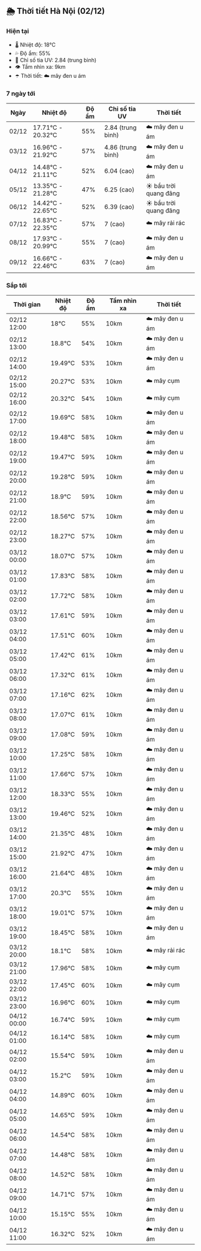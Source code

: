 ## 🌦️ Thời tiết Hà Nội (02/12)

### Hiện tại

- 🌡️ Nhiệt độ: 18℃
- 💦 Độ ẩm: 55%
- 🌟 Chỉ số tia UV: 2.84 (trung bình)
- 👁️ Tầm nhìn xa: 9km
- ☂️ Thời tiết: ☁️ mây đen u ám

### 7 ngày tới

| Ngày | Nhiệt độ | Độ ẩm | Chỉ số tia UV | Thời tiết |
| --- | --- | --- | --- | --- |
| 02/12 | 17.71℃ - 20.32℃ | 55% | 2.84 (trung bình) | ☁️ mây đen u ám |
| 03/12 | 16.96℃ - 21.92℃ | 57% | 4.86 (trung bình) | ☁️ mây đen u ám |
| 04/12 | 14.48℃ - 21.11℃ | 52% | 6.04 (cao) | ☁️ mây đen u ám |
| 05/12 | 13.35℃ - 21.28℃ | 47% | 6.25 (cao) | ☀️ bầu trời quang đãng |
| 06/12 | 14.42℃ - 22.65℃ | 52% | 6.39 (cao) | ☀️ bầu trời quang đãng |
| 07/12 | 16.83℃ - 22.35℃ | 57% | 7 (cao) | ☁️ mây rải rác |
| 08/12 | 17.93℃ - 20.99℃ | 55% | 7 (cao) | ☁️ mây đen u ám |
| 09/12 | 16.66℃ - 22.46℃ | 63% | 7 (cao) | ☁️ mây đen u ám |

### Sắp tới

| Thời gian | Nhiệt độ | Độ ẩm | Tầm nhìn xa | Thời tiết |
| --- | --- | --- | --- | --- |
| 02/12 12:00 | 18℃ | 55% | 10km | ☁️ mây đen u ám |
| 02/12 13:00 | 18.8℃ | 54% | 10km | ☁️ mây đen u ám |
| 02/12 14:00 | 19.49℃ | 53% | 10km | ☁️ mây đen u ám |
| 02/12 15:00 | 20.27℃ | 53% | 10km | ☁️ mây cụm |
| 02/12 16:00 | 20.32℃ | 54% | 10km | ☁️ mây cụm |
| 02/12 17:00 | 19.69℃ | 58% | 10km | ☁️ mây đen u ám |
| 02/12 18:00 | 19.48℃ | 58% | 10km | ☁️ mây đen u ám |
| 02/12 19:00 | 19.47℃ | 59% | 10km | ☁️ mây đen u ám |
| 02/12 20:00 | 19.28℃ | 59% | 10km | ☁️ mây đen u ám |
| 02/12 21:00 | 18.9℃ | 59% | 10km | ☁️ mây đen u ám |
| 02/12 22:00 | 18.56℃ | 57% | 10km | ☁️ mây đen u ám |
| 02/12 23:00 | 18.27℃ | 57% | 10km | ☁️ mây đen u ám |
| 03/12 00:00 | 18.07℃ | 57% | 10km | ☁️ mây đen u ám |
| 03/12 01:00 | 17.83℃ | 58% | 10km | ☁️ mây đen u ám |
| 03/12 02:00 | 17.72℃ | 58% | 10km | ☁️ mây đen u ám |
| 03/12 03:00 | 17.61℃ | 59% | 10km | ☁️ mây đen u ám |
| 03/12 04:00 | 17.51℃ | 60% | 10km | ☁️ mây đen u ám |
| 03/12 05:00 | 17.42℃ | 61% | 10km | ☁️ mây đen u ám |
| 03/12 06:00 | 17.32℃ | 61% | 10km | ☁️ mây đen u ám |
| 03/12 07:00 | 17.16℃ | 62% | 10km | ☁️ mây đen u ám |
| 03/12 08:00 | 17.07℃ | 61% | 10km | ☁️ mây đen u ám |
| 03/12 09:00 | 17.08℃ | 59% | 10km | ☁️ mây đen u ám |
| 03/12 10:00 | 17.25℃ | 58% | 10km | ☁️ mây đen u ám |
| 03/12 11:00 | 17.66℃ | 57% | 10km | ☁️ mây đen u ám |
| 03/12 12:00 | 18.33℃ | 55% | 10km | ☁️ mây đen u ám |
| 03/12 13:00 | 19.46℃ | 52% | 10km | ☁️ mây đen u ám |
| 03/12 14:00 | 21.35℃ | 48% | 10km | ☁️ mây đen u ám |
| 03/12 15:00 | 21.92℃ | 47% | 10km | ☁️ mây đen u ám |
| 03/12 16:00 | 21.64℃ | 48% | 10km | ☁️ mây đen u ám |
| 03/12 17:00 | 20.3℃ | 55% | 10km | ☁️ mây đen u ám |
| 03/12 18:00 | 19.01℃ | 57% | 10km | ☁️ mây đen u ám |
| 03/12 19:00 | 18.45℃ | 58% | 10km | ☁️ mây đen u ám |
| 03/12 20:00 | 18.1℃ | 58% | 10km | ☁️ mây rải rác |
| 03/12 21:00 | 17.96℃ | 58% | 10km | ☁️ mây cụm |
| 03/12 22:00 | 17.45℃ | 60% | 10km | ☁️ mây cụm |
| 03/12 23:00 | 16.96℃ | 60% | 10km | ☁️ mây cụm |
| 04/12 00:00 | 16.74℃ | 59% | 10km | ☁️ mây cụm |
| 04/12 01:00 | 16.14℃ | 58% | 10km | ☁️ mây cụm |
| 04/12 02:00 | 15.54℃ | 59% | 10km | ☁️ mây đen u ám |
| 04/12 03:00 | 15.2℃ | 59% | 10km | ☁️ mây đen u ám |
| 04/12 04:00 | 14.89℃ | 60% | 10km | ☁️ mây đen u ám |
| 04/12 05:00 | 14.65℃ | 59% | 10km | ☁️ mây đen u ám |
| 04/12 06:00 | 14.54℃ | 58% | 10km | ☁️ mây đen u ám |
| 04/12 07:00 | 14.48℃ | 58% | 10km | ☁️ mây đen u ám |
| 04/12 08:00 | 14.52℃ | 58% | 10km | ☁️ mây đen u ám |
| 04/12 09:00 | 14.71℃ | 57% | 10km | ☁️ mây đen u ám |
| 04/12 10:00 | 15.15℃ | 55% | 10km | ☁️ mây đen u ám |
| 04/12 11:00 | 16.32℃ | 52% | 10km | ☁️ mây đen u ám |
